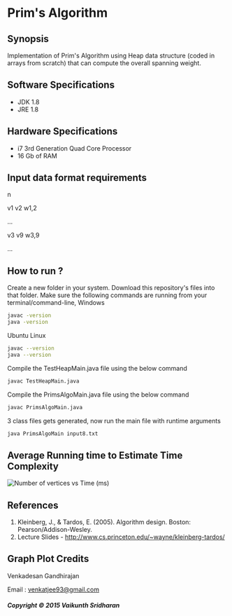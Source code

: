# Prim's Algorithm
## Synopsis
Implementation of Prim's Algorithm using Heap data structure (coded in arrays from scratch) that can compute the overall spanning weight.
## Software Specifications
+ JDK 1.8 
+ JRE 1.8 
## Hardware Specifications
+ i7 3rd Generation Quad Core Processor 
+ 16 Gb of RAM 
## Input data format requirements
n

v1    v2  w1,2

...

v3    v9  w3,9

...
## How to run ? 
Create a new folder in your system. 
Download this repository's files into that folder.
Make sure the following commands are running from your terminal/command-line,
Windows 
~~~~sh
javac -version
java -version
~~~~
Ubuntu Linux
~~~~sh
javac --version
java --version
~~~~
Compile the TestHeapMain.java file using the below command
~~~~sh
javac TestHeapMain.java
~~~~
Compile the PrimsAlgoMain.java file using the below command
~~~~sh
javac PrimsAlgoMain.java
~~~~
3 class files gets generated, now run the main file with runtime arguments
~~~~sh 
java PrimsAlgoMain input8.txt
~~~~
## Average Running time to Estimate Time Complexity
![Number of vertices vs Time (ms)](https://bytebucket.org/vaikunthsridharan/prims-algorithm-using-heap-data-structure/raw/6829f03f1eac3f25cd9dbaf7f8e85edcb0a56be5/images/Plot.png)
## References 
1. Kleinberg, J., & Tardos, E. (2005). Algorithm design. Boston: Pearson/Addison-Wesley.
2. Lecture Slides - http://www.cs.princeton.edu/~wayne/kleinberg-tardos/
## Graph Plot Credits
Venkadesan Gandhirajan 

Email : venkatjee93@gmail.com 
##### Copyright © 2015 Vaikunth Sridharan